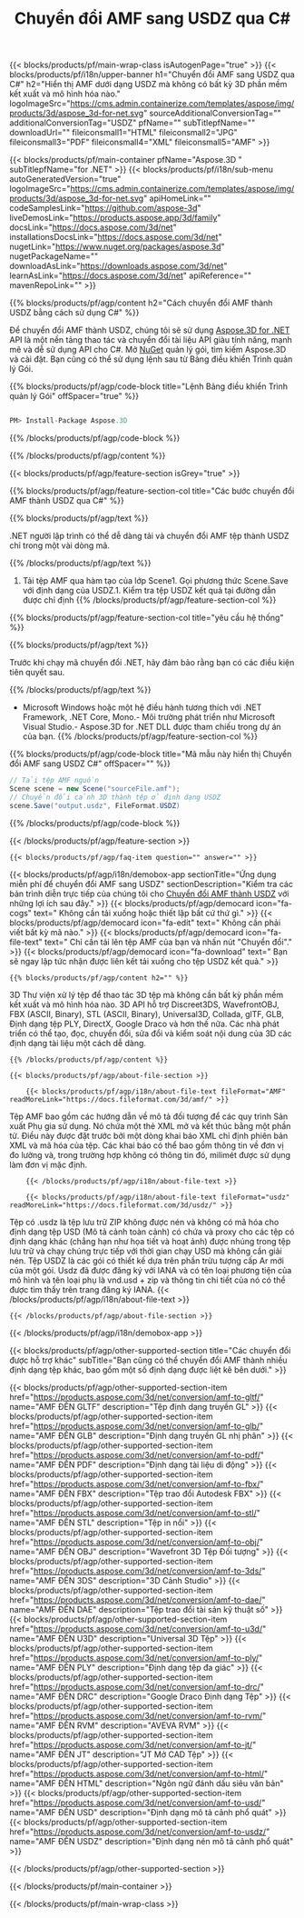 ﻿---
title: Chuyển đổi AMF sang USDZ qua C# 
weight: 530
url: /vi/net/conversion/amf-to-usdz/ 
description: Mã mẫu cho chuyển đổi AMF thành USDZ C#. Sử dụng API mã mẫu cho hàng loạt tệp AMF để chuyển đổi USDZ trong VB .NET, Asp .NET hoặc bất kỳ ứng dụng dựa trên .NET nào.
---
{{< blocks/products/pf/main-wrap-class isAutogenPage="true" >}}
{{< blocks/products/pf/i18n/upper-banner h1="Chuyển đổi AMF sang USDZ qua C#" h2="Hiển thị AMF dưới dạng USDZ mà không có bất kỳ 3D phần mềm kết xuất và mô hình hóa nào." logoImageSrc="https://cms.admin.containerize.com/templates/aspose/img/products/3d/aspose_3d-for-net.svg" sourceAdditionalConversionTag="" additionalConversionTag="USDZ" pfName="" subTitlepfName="" downloadUrl="" fileiconsmall1="HTML" fileiconsmall2="JPG" fileiconsmall3="PDF" fileiconsmall4="XML" fileiconsmall5="AMF" >}}

{{< blocks/products/pf/main-container pfName="Aspose.3D " subTitlepfName="for .NET" >}}
{{< blocks/products/pf/i18n/sub-menu autoGeneratedVersion="true" logoImageSrc="https://cms.admin.containerize.com/templates/aspose/img/products/3d/aspose_3d-for-net.svg" apiHomeLink="" codeSamplesLink="https://github.com/aspose-3d" liveDemosLink="https://products.aspose.app/3d/family" docsLink="https://docs.aspose.com/3d/net" installationsDocsLink="https://docs.aspose.com/3d/net" nugetLink="https://www.nuget.org/packages/aspose.3d" nugetPackageName="" downloadAsLink="https://downloads.aspose.com/3d/net" learnAsLink="https://docs.aspose.com/3d/net" apiReference="" mavenRepoLink="" >}}

{{% blocks/products/pf/agp/content h2="Cách chuyển đổi AMF thành USDZ bằng cách sử dụng C#" %}}

 Để chuyển đổi AMF thành USDZ, chúng tôi sẽ sử dụng
 [Aspose.3D for .NET](https://products.aspose.com/3d/net) 
 API là một nền tảng thao tác và chuyển đổi tài liệu API giàu tính năng, mạnh mẽ và dễ sử dụng API cho C#. Mở
 [NuGet](https://www.nuget.org/packages/aspose.3d) 
 quản lý gói, tìm kiếm
 Aspose.3D 
 và cài đặt. Bạn cũng có thể sử dụng lệnh sau từ Bảng điều khiển Trình quản lý Gói.

{{% blocks/products/pf/agp/code-block title="Lệnh Bảng điều khiển Trình quản lý Gói" offSpacer="true" %}}

```cs

PM> Install-Package Aspose.3D


```

{{% /blocks/products/pf/agp/code-block %}}

{{% /blocks/products/pf/agp/content %}}

{{< blocks/products/pf/agp/feature-section isGrey="true" >}}

{{% blocks/products/pf/agp/feature-section-col title="Các bước chuyển đổi AMF thành USDZ qua C#" %}}

{{% blocks/products/pf/agp/text %}}

 .NET người lập trình có thể dễ dàng tải và chuyển đổi AMF tệp thành USDZ chỉ trong một vài dòng mã.

{{% /blocks/products/pf/agp/text %}}

1. Tải tệp AMF qua hàm tạo của lớp Scene1. Gọi phương thức Scene.Save với định dạng của USDZ.1. Kiểm tra tệp USDZ kết quả tại đường dẫn được chỉ định
{{% /blocks/products/pf/agp/feature-section-col %}}

{{% blocks/products/pf/agp/feature-section-col title="yêu cầu hệ thống" %}}

{{% blocks/products/pf/agp/text %}}

 Trước khi chạy mã chuyển đổi .NET, hãy đảm bảo rằng bạn có các điều kiện tiên quyết sau.

{{% /blocks/products/pf/agp/text %}}

- Microsoft Windows hoặc một hệ điều hành tương thích với .NET Framework, .NET Core, Mono.- Môi trường phát triển như Microsoft Visual Studio.- Aspose.3D for .NET DLL được tham chiếu trong dự án của bạn.
{{% /blocks/products/pf/agp/feature-section-col %}}

{{% blocks/products/pf/agp/code-block title="Mã mẫu này hiển thị Chuyển đổi AMF sang USDZ C#" offSpacer="" %}}

```cs
// Tải tệp AMF nguồn
Scene scene = new Scene("sourceFile.amf");
// Chuyển đổi cảnh 3D thành tệp ở định dạng USDZ
scene.Save("output.usdz", FileFormat.USDZ)

```

{{% /blocks/products/pf/agp/code-block %}}

{{< /blocks/products/pf/agp/feature-section >}}

    {{< blocks/products/pf/agp/faq-item question="" answer="" >}}
 

<!-- aboutfile Starts -->

{{< blocks/products/pf/agp/i18n/demobox-app sectionTitle="Ứng dụng miễn phí để chuyển đổi AMF sang USDZ" sectionDescription="Kiểm tra các bản trình diễn trực tiếp của chúng tôi cho [Chuyển đổi AMF thành USDZ](https://products.aspose.app/3d/conversion/amf-to-usdz) với những lợi ích sau đây." >}}
        {{< blocks/products/pf/agp/democard icon="fa-cogs" text=" Không cần tải xuống hoặc thiết lập bất cứ thứ gì." >}}
        {{< blocks/products/pf/agp/democard icon="fa-edit" text=" Không cần phải viết bất kỳ mã nào." >}}
        {{< blocks/products/pf/agp/democard icon="fa-file-text" text=" Chỉ cần tải lên tệp AMF của bạn và nhấn nút \"Chuyển đổi\"." >}}
        {{< blocks/products/pf/agp/democard icon="fa-download" text=" Bạn sẽ ngay lập tức nhận được liên kết tải xuống cho tệp USDZ kết quả." >}}

    {{% blocks/products/pf/agp/content h2="" %}}

 3D Thư viện xử lý tệp để thao tác 3D tệp mà không cần bất kỳ phần mềm kết xuất và mô hình hóa nào. 3D API hỗ trợ Discreet3DS, WavefrontOBJ, FBX (ASCII, Binary), STL (ASCII, Binary), Universal3D, Collada, glTF, GLB, Định dạng tệp PLY, DirectX, Google Draco và hơn thế nữa. Các nhà phát triển có thể tạo, đọc, chuyển đổi, sửa đổi và kiểm soát nội dung của 3D các định dạng tài liệu một cách dễ dàng.



    {{% /blocks/products/pf/agp/content %}}

    {{< blocks/products/pf/agp/about-file-section >}}

        {{< blocks/products/pf/agp/i18n/about-file-text fileFormat="AMF" readMoreLink="https://docs.fileformat.com/3d/amf/" >}}
Tệp AMF bao gồm các hướng dẫn về mô tả đối tượng để các quy trình Sản xuất Phụ gia sử dụng. Nó chứa một thẻ XML mở và kết thúc bằng một phần tử. Điều này được đặt trước bởi một dòng khai báo XML chỉ định phiên bản XML và mã hóa của tệp. Các khai báo có thể bao gồm thông tin về đơn vị đo lường và, trong trường hợp không có thông tin đó, milimét được sử dụng làm đơn vị mặc định.

        {{< /blocks/products/pf/agp/i18n/about-file-text >}}

        {{< blocks/products/pf/agp/i18n/about-file-text fileFormat="usdz" readMoreLink="https://docs.fileformat.com/3d/usdz/" >}}
Tệp có .usdz là tệp lưu trữ ZIP không được nén và không có mã hóa cho định dạng tệp USD (Mô tả cảnh toàn cảnh) có chứa và proxy cho các tệp có định dạng khác (chẳng hạn như họa tiết và hoạt ảnh) được nhúng trong tệp lưu trữ và chạy chúng trực tiếp với thời gian chạy USD mà không cần giải nén. Tệp USDZ là các gói có thiết kế dựa trên phần trừu tượng cấp Ar mới của một gói. Usdz đã được đăng ký với IANA và có tên loại phương tiện của mô hình và tên loại phụ là vnd.usd + zip và thông tin chi tiết của nó có thể được tìm thấy trên trang đăng ký IANA.
        {{< /blocks/products/pf/agp/i18n/about-file-text >}}

    {{< /blocks/products/pf/agp/about-file-section >}}

{{< /blocks/products/pf/agp/i18n/demobox-app >}}

<!-- aboutfile Ends -->

{{< blocks/products/pf/agp/other-supported-section title="Các chuyển đổi được hỗ trợ khác" subTitle="Bạn cũng có thể chuyển đổi AMF thành nhiều định dạng tệp khác, bao gồm một số định dạng được liệt kê bên dưới." >}}

{{< blocks/products/pf/agp/other-supported-section-item href="https://products.aspose.com/3d/net/conversion/amf-to-gltf/" name="AMF ĐẾN GLTF" description="Tệp định dạng truyền GL" >}}
{{< blocks/products/pf/agp/other-supported-section-item href="https://products.aspose.com/3d/net/conversion/amf-to-glb/" name="AMF ĐẾN GLB" description="Định dạng truyền GL nhị phân" >}}
{{< blocks/products/pf/agp/other-supported-section-item href="https://products.aspose.com/3d/net/conversion/amf-to-pdf/" name="AMF ĐẾN PDF" description="Định dạng tài liệu di động" >}}
{{< blocks/products/pf/agp/other-supported-section-item href="https://products.aspose.com/3d/net/conversion/amf-to-fbx/" name="AMF ĐẾN FBX" description="Tệp trao đổi Autodesk FBX" >}}
{{< blocks/products/pf/agp/other-supported-section-item href="https://products.aspose.com/3d/net/conversion/amf-to-stl/" name="AMF ĐẾN STL" description="Tệp in nổi" >}}
{{< blocks/products/pf/agp/other-supported-section-item href="https://products.aspose.com/3d/net/conversion/amf-to-obj/" name="AMF ĐẾN OBJ" description="Wavefront 3D Tệp Đối tượng" >}}
{{< blocks/products/pf/agp/other-supported-section-item href="https://products.aspose.com/3d/net/conversion/amf-to-3ds/" name="AMF ĐẾN 3DS" description="3D Cảnh Studio" >}}
{{< blocks/products/pf/agp/other-supported-section-item href="https://products.aspose.com/3d/net/conversion/amf-to-dae/" name="AMF ĐẾN DAE" description="Tệp trao đổi tài sản kỹ thuật số" >}}
{{< blocks/products/pf/agp/other-supported-section-item href="https://products.aspose.com/3d/net/conversion/amf-to-u3d/" name="AMF ĐẾN U3D" description="Universal 3D Tệp" >}}
{{< blocks/products/pf/agp/other-supported-section-item href="https://products.aspose.com/3d/net/conversion/amf-to-ply/" name="AMF ĐẾN PLY" description="Định dạng tệp đa giác" >}}
{{< blocks/products/pf/agp/other-supported-section-item href="https://products.aspose.com/3d/net/conversion/amf-to-drc/" name="AMF ĐẾN DRC" description="Google Draco Định dạng Tệp" >}}
{{< blocks/products/pf/agp/other-supported-section-item href="https://products.aspose.com/3d/net/conversion/amf-to-rvm/" name="AMF ĐẾN RVM" description="AVEVA RVM" >}}
{{< blocks/products/pf/agp/other-supported-section-item href="https://products.aspose.com/3d/net/conversion/amf-to-jt/" name="AMF ĐẾN JT" description="JT Mở CAD Tệp" >}}
{{< blocks/products/pf/agp/other-supported-section-item href="https://products.aspose.com/3d/net/conversion/amf-to-html/" name="AMF ĐẾN HTML" description="Ngôn ngữ đánh dấu siêu văn bản" >}}
{{< blocks/products/pf/agp/other-supported-section-item href="https://products.aspose.com/3d/net/conversion/amf-to-usd/" name="AMF ĐẾN USD" description="Định dạng mô tả cảnh phổ quát" >}}
{{< blocks/products/pf/agp/other-supported-section-item href="https://products.aspose.com/3d/net/conversion/amf-to-usdz/" name="AMF ĐẾN USDZ" description="Định dạng nén mô tả cảnh phổ quát" >}}

{{< /blocks/products/pf/agp/other-supported-section >}}

{{< /blocks/products/pf/main-container >}}
    
{{< /blocks/products/pf/main-wrap-class >}}
